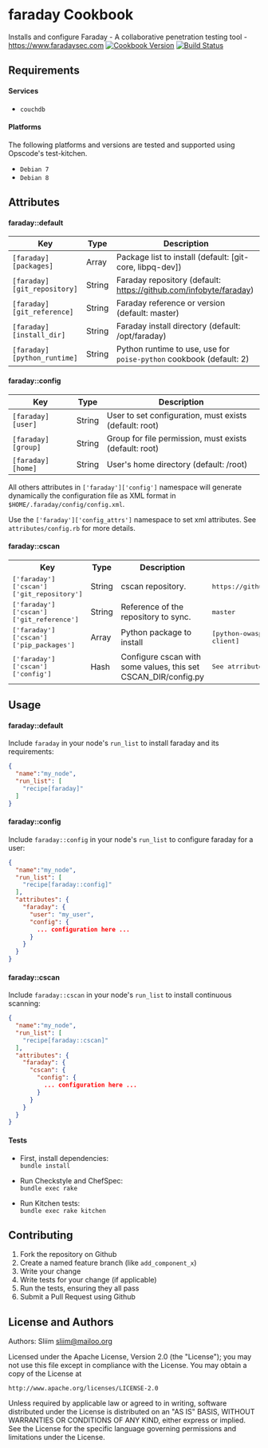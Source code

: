faraday Cookbook
================
Installs and configure Faraday - A collaborative penetration testing tool -
https://www.faradaysec.com
[![Cookbook Version](https://img.shields.io/cookbook/v/faraday.svg)](https://community.opscode.com/cookbooks/faraday) [![Build Status](https://travis-ci.org/sliim-cookbooks/faraday.svg?branch=master)](https://travis-ci.org/sliim-cookbooks/faraday) 

Requirements
------------
#### Services
- `couchdb`

#### Platforms
The following platforms and versions are tested and supported using Opscode's test-kitchen.
- `Debian 7`
- `Debian 8`

Attributes
----------
#### faraday::default

|             Key             |  Type   |                            Description                              |
| --------------------------- | ------- | ------------------------------------------------------------------- |
| `[faraday][packages]`       | Array   | Package list to install (default: [git-core, libpq-dev])            |
| `[faraday][git_repository]` | String  | Faraday repository (default: https://github.com/infobyte/faraday)   |
| `[faraday][git_reference]`  | String  | Faraday reference or version (default: master)                      |
| `[faraday][install_dir]`    | String  | Faraday install directory (default: /opt/faraday)                   |
| `[faraday][python_runtime]` | String  | Python runtime to use, use for `poise-python` cookbook (default: 2) |

#### faraday::config

|             Key    |  Type  |                       Description                      |
| ------------------ | ------ | ------------------------------------------------------ |
| `[faraday][user]`  | String | User to set configuration, must exists (default: root) |
| `[faraday][group]` | String | Group for file permission, must exists (default: root) |
| `[faraday][home]`  | String | User's home directory (default: /root)                 |

All others attributes in `['faraday']['config']` namespace will generate dynamically the
configuration file as XML format in `$HOME/.faraday/config/config.xml`.

Use the `['faraday']['config_attrs']` namespace to set xml attributes. See `attributes/config.rb` for more details.

#### faraday::cscan
<table>
<tr>
<th>Key</th>
<th>Type</th>
<th>Description</th>
<th>Default</th>
</tr>
<tr>
<td><tt>['faraday']['cscan']['git_repository']</tt></td>
<td>String</td>
<td>cscan repository.</td>
<td><tt>https://github.com/infobyte/cscan</tt></td>
</tr>
<tr>
<td><tt>['faraday']['cscan']['git_reference']</tt></td>
<td>String</td>
<td>Reference of the repository to sync.</td>
<td><tt>master</tt></td>
</tr>
<tr>
<td><tt>['faraday']['cscan']['pip_packages']</tt></td>
<td>Array</td>
<td>Python package to install</td>
<td><tt>[python-owasp-zap-v2, w3af-api-client]</tt></td>
</tr>
<tr>
<td><tt>['faraday']['cscan']['config']</tt></td>
<td>Hash</td>
<td>Configure cscan with some values, this set CSCAN_DIR/config.py</td>
<td><tt>See atrribute file.</tt></td>
</tr>
</table>

Usage
-----
#### faraday::default
Include `faraday` in your node's `run_list` to install faraday and its requirements:

```json
{
  "name":"my_node",
  "run_list": [
    "recipe[faraday]"
  ]
}
```

#### faraday::config
Include `faraday::config` in your node's `run_list` to configure faraday for a user:

```json
{
  "name":"my_node",
  "run_list": [
    "recipe[faraday::config]"
  ],
  "attributes": {
    "faraday": {
      "user": "my_user",
      "config": {
        ... configuration here ...
      }
    }
  }
}
```

#### faraday::cscan
Include `faraday::cscan` in your node's `run_list` to install continuous scanning:

```json
{
  "name":"my_node",
  "run_list": [
    "recipe[faraday::cscan]"
  ],
  "attributes": {
    "faraday": {
      "cscan": {
        "config": {
          ... configuration here ...
        }
      }
    }
  }
}
```

#### Tests

- First, install dependencies:  
`bundle install`

- Run Checkstyle and ChefSpec:  
`bundle exec rake`

- Run Kitchen tests:  
`bundle exec rake kitchen`  

Contributing
------------
1. Fork the repository on Github
2. Create a named feature branch (like `add_component_x`)
3. Write your change
4. Write tests for your change (if applicable)
5. Run the tests, ensuring they all pass
6. Submit a Pull Request using Github

License and Authors
-------------------
Authors: Sliim <sliim@mailoo.org> 

Licensed under the Apache License, Version 2.0 (the "License"); you may not use this file except in compliance with the License. You may obtain a copy of the License at

    http://www.apache.org/licenses/LICENSE-2.0

Unless required by applicable law or agreed to in writing, software distributed under the License is distributed on an "AS IS" BASIS, WITHOUT WARRANTIES OR CONDITIONS OF ANY KIND, either express or implied. See the License for the specific language governing permissions and limitations under the License.
